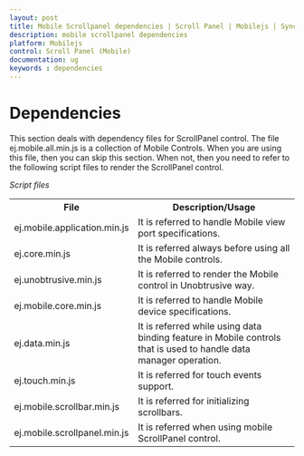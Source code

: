 ```yaml
---
layout: post
title: Mobile Scrollpanel dependencies | Scroll Panel | Mobilejs | Syncfusion
description: mobile scrollpanel dependencies
platform: Mobilejs
control: Scroll Panel (Mobile)
documentation: ug
keywords : dependencies
---
```


# Dependencies

This section deals with dependency files for ScrollPanel control. The file ej.mobile.all.min.js is a collection of Mobile Controls. When you are using this file, then you can skip this section. When not, then you need to refer to the following script files to render the ScrollPanel control.

_Script files_

<table>
<tr>
<th>
File</th><th>
Description/Usage</th></tr>
<tr>
<td>
ej.mobile.application.min.js</td><td>
It is referred to handle Mobile view port specifications.</td></tr>
<tr>
<td>
ej.core.min.js</td><td>
It is referred always before using all the Mobile controls.</td></tr>
<tr>
<td>
ej.unobtrusive.min.js</td><td>
It is referred to render the Mobile control in Unobtrusive way.</td></tr>
<tr>
<td>
ej.mobile.core.min.js</td><td>
It is referred to handle Mobile device specifications.</td></tr>
<tr>
<td>
ej.data.min.js</td><td>
It is referred while using data binding feature in Mobile controls that is used to handle data manager operation.</td></tr>
<tr>
<td>
ej.touch.min.js</td><td>
It is referred for touch events support.</td></tr>
<tr>
<td>
ej.mobile.scrollbar.min.js</td><td>
It is referred for initializing scrollbars.</td></tr>
<tr>
<td>
ej.mobile.scrollpanel.min.js</td><td>
It is referred when using mobile ScrollPanel control.</td></tr>
</table>